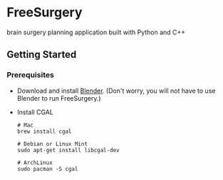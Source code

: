 # FreeSurgery
brain surgery planning application built with Python and C++
## Getting Started
### Prerequisites

* Download and install [Blender](https://www.blender.org/download/). (Don't worry, you will not have to use Blender to run FreeSurgery.)
* Install CGAL

    ```
    # Mac
    brew install cgal
    ```

    ```
    # Debian or Linux Mint
    sudo apt-get install libcgal-dev
    ```

    ```
    # ArchLinux
    sudo pacman -S cgal
    ```